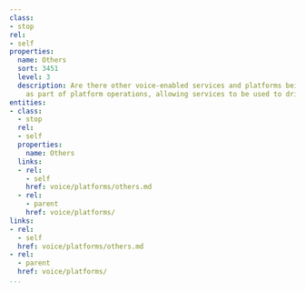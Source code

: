 ```yaml
---
class:
- stop
rel:
- self
properties:
  name: Others
  sort: 3451
  level: 3
  description: Are there other voice-enabled services and platforms being employed
    as part of platform operations, allowing services to be used to drive voice applications
entities:
- class:
  - stop
  rel:
  - self
  properties:
    name: Others
  links:
  - rel:
    - self
    href: voice/platforms/others.md
  - rel:
    - parent
    href: voice/platforms/
links:
- rel:
  - self
  href: voice/platforms/others.md
- rel:
  - parent
  href: voice/platforms/
...
```

